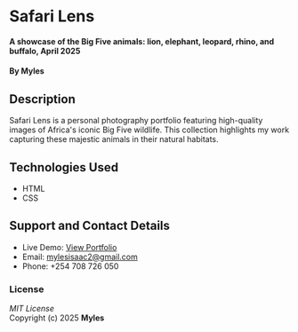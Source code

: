 # Safari Lens  
#### A showcase of the Big Five animals: lion, elephant, leopard, rhino, and buffalo, April 2025  
#### By **Myles**  

## Description  
Safari Lens is a personal photography portfolio featuring high-quality images of Africa's iconic Big Five wildlife. This collection highlights my work capturing these majestic animals in their natural habitats.  

## Technologies Used  
* HTML  
* CSS  

## Support and Contact Details  
* Live Demo: [View Portfolio](https://mylesisaac1.github.io/photograpy-website/)  
* Email: [mylesisaac2@gmail.com](mailto:mylesisaac2@gmail.com)  
* Phone: +254 708 726 050  

### License  
*MIT License*  
Copyright (c) 2025 **Myles**  